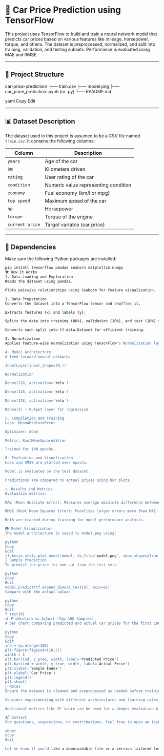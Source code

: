 # 🚗 Car Price Prediction using TensorFlow

This project uses TensorFlow to build and train a neural network model that predicts car prices based on various features like mileage, horsepower, torque, and others. The dataset is preprocessed, normalized, and split into training, validation, and testing subsets. Performance is evaluated using MAE and RMSE.

---

## 📂 Project Structure

car-price-prediction/
├── train.csv
├── model.png
├── car_price_prediction.ipynb (or .py)
└── README.md

yaml
Copy
Edit

---

## 📊 Dataset Description

The dataset used in this project is assumed to be a CSV file named `train.csv`. It contains the following columns:

| Column         | Description                          |
|----------------|--------------------------------------|
| `years`        | Age of the car                       |
| `km`           | Kilometers driven                    |
| `rating`       | User rating of the car               |
| `condition`    | Numeric value representing condition |
| `economy`      | Fuel economy (km/l or mpg)           |
| `top speed`    | Maximum speed of the car             |
| `hp`           | Horsepower                           |
| `torque`       | Torque of the engine                 |
| `current price`| Target variable (car price)          |

---

## 🧰 Dependencies

Make sure the following Python packages are installed:

```bash
pip install tensorflow pandas seaborn matplotlib numpy
🛠️ How It Works
1. Data Loading and Exploration
Reads the dataset using pandas.

Plots pairwise relationships using Seaborn for feature visualization.

2. Data Preparation
Converts the dataset into a TensorFlow tensor and shuffles it.

Extracts features (x) and labels (y).

Splits the data into training (80%), validation (10%), and test (10%) sets.

Converts each split into tf.data.Dataset for efficient training.

3. Normalization
Applies feature-wise normalization using TensorFlow's Normalization layer.

4. Model Architecture
A feed-forward neural network:

InputLayer(input_shape=(8,))

Normalization

Dense(128, activation='relu')

Dense(128, activation='relu')

Dense(128, activation='relu')

Dense(1) – Output layer for regression

5. Compilation and Training
Loss: MeanAbsoluteError

Optimizer: Adam

Metric: RootMeanSquaredError

Trained for 100 epochs.

6. Evaluation and Visualization
Loss and RMSE are plotted over epochs.

Model is evaluated on the test dataset.

Predictions are compared to actual prices using bar plots.

📈 Results and Metrics
Evaluation metrics:

MAE (Mean Absolute Error): Measures average absolute difference between predictions and true values.

RMSE (Root Mean Squared Error): Penalizes larger errors more than MAE.

Both are tracked during training for model performance analysis.

📷 Model Visualization
The model architecture is saved to model.png using:

python
Copy
Edit
tf.keras.utils.plot_model(model, to_file='model.png', show_shapes=True)
🧪 Sample Prediction
To predict the price for one car from the test set:

python
Copy
Edit
model.predict(tf.expand_dims(X_test[0], axis=0))
Compare with the actual value:

python
Copy
Edit
Y_test[0]
📊 Prediction vs Actual (Top 100 Samples)
A bar chart comparing predicted and actual car prices for the first 100 samples in the test set:

python
Copy
Edit
ind = np.arange(100)
plt.figure(figsize=(10,5))
width = 1
plt.bar(ind, y_pred, width, label='Predicted Price')
plt.bar(ind + width, y_true, width, label='Actual Price')
plt.xlabel('Sample Index')
plt.ylabel('Car Price')
plt.legend()
plt.show()
📝 Notes
Ensure the dataset is cleaned and preprocessed as needed before training.

Consider experimenting with different architectures and learning rates for better results.

Additional metrics like R² score can be used for a deeper evaluation of regression performance.

📬 Contact
For questions, suggestions, or contributions, feel free to open an issue or submit a pull request.

vbnet
Copy
Edit

Let me know if you'd like a downloadable file or a version tailored for a Jupyter Notebook project structure.
